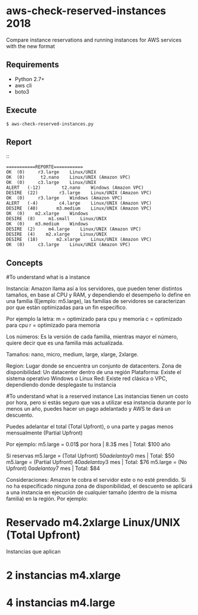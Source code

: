 # aws-check-reserved-instances 2018
Compare instance reservations and running instances for AWS services with the new format

## Requirements

- Python 2.7+
- aws cli
- boto3

## Execute
    $ aws-check-reserved-instances.py
 
## Report
::

    ===========REPORTE===========
    OK	(0)	    r3.large	Linux/UNIX  
    OK	(0)	     t2.nano	Linux/UNIX (Amazon VPC)
    OK	(0)	    c3.large	Linux/UNIX  
    ALERT	(-12)	     t2.nano	Windows (Amazon VPC)
    DESIRE	(22)	    r3.large	Linux/UNIX (Amazon VPC)
    OK	(0)	    r3.large	Windows (Amazon VPC)
    ALERT	(-4)	    c4.large	Linux/UNIX (Amazon VPC)
    DESIRE	(40)	   m3.medium	Linux/UNIX (Amazon VPC)
    OK	(0)	   m2.xlarge	Windows     
    DESIRE	(8)	    m1.small	Linux/UNIX  
    OK	(0)	   m3.medium	Windows     
    DESIRE	(2)	    m4.large	Linux/UNIX (Amazon VPC)
    DESIRE	(4)	   m2.xlarge	Linux/UNIX  
    DESIRE	(18)	   m2.xlarge	Linux/UNIX (Amazon VPC)
    OK	(0)	    c3.large	Linux/UNIX (Amazon VPC)

## Concepts
#To understand what is a instance

Instancia: Amazon llama así a los servidores, que pueden tener distintos tamaños, en base al CPU y RAM, y dependiendo el desempeño lo define en una familia (Ejemplo: m5.large), las familias de servidores se caracterizan por que están optimizadas para un fin específico.

Por ejemplo la letra:
m = optimizado para cpu y memoria 
c = optimizado para cpu
r = optimizado para memoria

Los números: Es la versión de cada familia, mientras mayor el número, quiere decir que es una familia más actualizada.

Tamaños: nano, micro, medium, large, xlarge, 2xlarge.

Region: Lugar donde se encuentra un conjunto de datacenters.
Zona de disponibilidad: Un datacenter dentro de una región
Plataforma: Existe el sistema operativo Windows o Linux
Red: Existe red clásica o VPC, dependiendo donde desplegaste tu instancia

#To understand what is a reserved instance
Las instancias tienen un costo por hora, pero si estás seguro que vas a utilizar esa instancia durante por lo menos un año, puedes hacer un pago adelantado y AWS te dará un descuento.

Puedes adelantar el total (Total Upfront), o una parte y pagas menos mensualmente (Partial Upfront)

Por ejemplo:
m5.large = 0.01$ por hora | 8.3$ mes | Total: $100 año

Si reservas
m5.large = (Total Upfront)    $50 adelanto y 0$ mes | Total: $50
m5.large = (Partial Upfront)  $40 adelanto y 3$ mes | Total: $76
m5.large = (No Upfront)       $0 adelanto y 7$ mes  | Total: $84

Consideraciones:
Amazon te cobra el servidor este o no esté prendido.
Si no ha especificado ninguna zona de disponibilidad, el descuento se aplicará a una instancia en ejecución de cualquier tamaño (dentro de la misma familia) en la región. Por ejemplo:

 # Reservado m4.2xlarge Linux/UNIX (Total Upfront) 

Instancias que aplican
 # 2 instancias m4.xlarge 
 # 4 instancias m4.large











